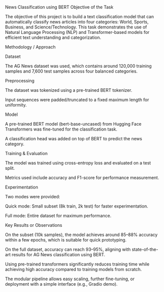 News Classification using BERT
Objective of the Task

The objective of this project is to build a text classification model that can automatically classify news articles into four categories: World, Sports, Business, and Science/Technology. This task demonstrates the use of Natural Language Processing (NLP) and Transformer-based models for efficient text understanding and categorization.

Methodology / Approach

Dataset

The AG News dataset was used, which contains around 120,000 training samples and 7,600 test samples across four balanced categories.

Preprocessing

The dataset was tokenized using a pre-trained BERT tokenizer.

Input sequences were padded/truncated to a fixed maximum length for uniformity.

Model

A pre-trained BERT model (bert-base-uncased) from Hugging Face Transformers was fine-tuned for the classification task.

A classification head was added on top of BERT to predict the news category.

Training & Evaluation

The model was trained using cross-entropy loss and evaluated on a test split.

Metrics used include accuracy and F1-score for performance measurement.

Experimentation

Two modes were provided:

Quick mode: Small subset (8k train, 2k test) for faster experimentation.

Full mode: Entire dataset for maximum performance.

Key Results or Observations

On the subset (10k samples), the model achieves around 85–88% accuracy within a few epochs, which is suitable for quick prototyping.

On the full dataset, accuracy can reach 93–95%, aligning with state-of-the-art results for AG News classification using BERT.

Using pre-trained transformers significantly reduces training time while achieving high accuracy compared to training models from scratch.

The modular pipeline allows easy scaling, further fine-tuning, or deployment with a simple interface (e.g., Gradio demo).
